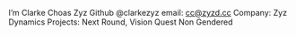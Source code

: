I’m Clarke Choas Zyz
Github @clarkezyz
email: cc@zyzd.cc
Company: Zyz Dynamics
Projects: Next Round, Vision Quest
Non Gendered
